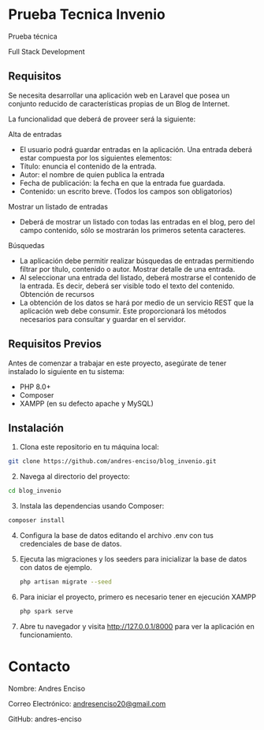 # Prueba Tecnica Invenio

Prueba técnica

Full Stack Development

## Requisitos
Se necesita desarrollar una aplicación web en Laravel que posea un conjunto reducido
de características propias de un Blog de Internet.

La funcionalidad que deberá de proveer será la siguiente:

Alta de entradas
- El usuario podrá guardar entradas en la aplicación. Una entrada deberá estar compuesta por los siguientes elementos:
- Título: enuncia el contenido de la entrada.
- Autor: el nombre de quien publica la entrada
- Fecha de publicación: la fecha en que la entrada fue guardada.
- Contenido: un escrito breve.
(Todos los campos son obligatorios) 

Mostrar un listado de entradas
- Deberá de mostrar un listado con todas las entradas en el blog, pero del campo contenido, sólo se mostrarán los primeros setenta caracteres.

Búsquedas
- La aplicación debe permitir realizar búsquedas de entradas permitiendo filtrar por título, contenido o autor. Mostrar detalle de una entrada.
- Al seleccionar una entrada del listado, deberá mostrarse el contenido de la entrada. Es decir, deberá ser visible todo el texto del contenido. Obtención de recursos
- La obtención de los datos se hará por medio de un servicio REST que la aplicación web debe consumir. Este proporcionará los métodos necesarios para consultar y guardar en el servidor.
## Requisitos Previos

Antes de comenzar a trabajar en este proyecto, asegúrate de tener instalado lo siguiente en tu sistema:

- PHP 8.0+
- Composer
- XAMPP (en su defecto apache y MySQL)

## Instalación

1. Clona este repositorio en tu máquina local:

  ```bash
git clone https://github.com/andres-enciso/blog_invenio.git
 ```
   
2. Navega al directorio del proyecto:
 ```bash
cd blog_invenio
 ```
3. Instala las dependencias usando Composer:
 ```bash
composer install
 ```
4. Configura la base de datos editando el archivo .env con tus credenciales de base de datos.

5. Ejecuta las migraciones y los seeders para inicializar la base de datos con datos de ejemplo.

    ```bash
    php artisan migrate --seed
    ```

6. Para iniciar el proyecto, primero es necesario tener en ejecución XAMPP
    ```bash
    php spark serve
    ```
7. Abre tu navegador y visita http://127.0.0.1/8000 para ver la aplicación en funcionamiento.

# Contacto
Nombre: Andres Enciso

Correo Electrónico: andresenciso20@gmail.com

GitHub: andres-enciso

